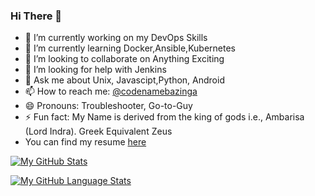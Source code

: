 ### Hi There 👋



- 🔭 I’m currently working on my DevOps Skills
- 🌱 I’m currently learning Docker,Ansible,Kubernetes
- 👯 I’m looking to collaborate on Anything Exciting
- 🤔 I’m looking for help with Jenkins
- 💬 Ask me about Unix, Javascipt,Python, Android
- 📫 How to reach me: [@codenamebazinga](https://twitter.com/codenamebazinga)
- 😄 Pronouns: Troubleshooter, Go-to-Guy
- ⚡ Fun fact: My Name is derived from the king of gods i.e., Ambarisa (Lord Indra). Greek Equivalent Zeus
- You can find my resume [here](https://github.com/Amrish-Sharma/Resume)


[![My GitHub Stats](https://github-readme-stats.vercel.app/api/?username=Amrish-Sharma&count_private=true&theme=tokyonight&showicons=true)]()


[![My GitHub Language Stats](https://github-readme-stats.vercel.app/api/top-langs/?username=Amrish-Sharma&langs_count=8&theme=tokyonight)]()



